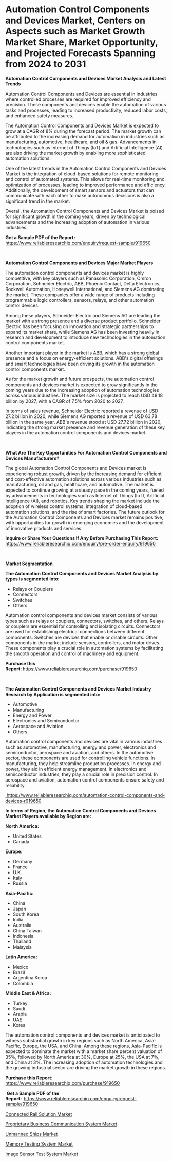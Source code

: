 <p><h1>Automation Control Components and Devices Market, Centers on Aspects such as Market Growth Market Share, Market Opportunity, and Projected Forecasts Spanning from 2024 to 2031</h1></p><p><strong>Automation Control Components and Devices Market Analysis and Latest Trends</strong></p>
<p><p>Automation Control Components and Devices are essential in industries where controlled processes are required for improved efficiency and precision. These components and devices enable the automation of various tasks and processes, leading to increased productivity, reduced labor costs, and enhanced safety measures.</p><p>The Automation Control Components and Devices Market is expected to grow at a CAGR of 8% during the forecast period. The market growth can be attributed to the increasing demand for automation in industries such as manufacturing, automotive, healthcare, and oil & gas. Advancements in technologies such as Internet of Things (IoT) and Artificial Intelligence (AI) are also driving the market growth by enabling more sophisticated automation solutions.</p><p>One of the latest trends in the Automation Control Components and Devices Market is the integration of cloud-based solutions for remote monitoring and control of automated systems. This allows for real-time monitoring and optimization of processes, leading to improved performance and efficiency. Additionally, the development of smart sensors and actuators that can communicate with each other to make autonomous decisions is also a significant trend in the market.</p><p>Overall, the Automation Control Components and Devices Market is poised for significant growth in the coming years, driven by technological advancements and the increasing adoption of automation in various industries.</p></p>
<p><strong>Get a Sample PDF of the Report:&nbsp;</strong> <a href="https://www.reliableresearchiq.com/enquiry/request-sample/919650">https://www.reliableresearchiq.com/enquiry/request-sample/919650</a></p>
<p>&nbsp;</p>
<p><strong>Automation Control Components and Devices Major Market Players</strong></p>
<p><p>The automation control components and devices market is highly competitive, with key players such as Panasonic Corporation, Omron Corporation, Schneider Electric, ABB, Phoenix Contact, Delta Electronics, Rockwell Automation, Honeywell International, and Siemens AG dominating the market. These companies offer a wide range of products including programmable logic controllers, sensors, relays, and other automation control devices.</p><p>Among these players, Schneider Electric and Siemens AG are leading the market with a strong presence and a diverse product portfolio. Schneider Electric has been focusing on innovation and strategic partnerships to expand its market share, while Siemens AG has been investing heavily in research and development to introduce new technologies in the automation control components market.</p><p>Another important player in the market is ABB, which has a strong global presence and a focus on energy-efficient solutions. ABB's digital offerings and smart technologies have been driving its growth in the automation control components market.</p><p>As for the market growth and future prospects, the automation control components and devices market is expected to grow significantly in the coming years due to the increasing adoption of automation technologies across various industries. The market size is projected to reach USD 48.18 billion by 2027, with a CAGR of 7.5% from 2020 to 2027.</p><p>In terms of sales revenue, Schneider Electric reported a revenue of USD 27.2 billion in 2020, while Siemens AG reported a revenue of USD 63.78 billion in the same year. ABB's revenue stood at USD 27.72 billion in 2020, indicating the strong market presence and revenue generation of these key players in the automation control components and devices market.</p></p>
<p>&nbsp;</p>
<p><strong>What Are The Key Opportunities For Automation Control Components and Devices Manufacturers?</strong></p>
<p><p>The global Automation Control Components and Devices market is experiencing robust growth, driven by the increasing demand for efficient and cost-effective automation solutions across various industries such as manufacturing, oil and gas, healthcare, and automotive. The market is expected to continue growing at a steady pace in the coming years, fueled by advancements in technologies such as Internet of Things (IoT), Artificial Intelligence (AI), and robotics. Key trends shaping the market include the adoption of wireless control systems, integration of cloud-based automation solutions, and the rise of smart factories. The future outlook for the Automation Control Components and Devices market remains positive, with opportunities for growth in emerging economies and the development of innovative products and services.</p></p>
<p><strong>Inquire or Share Your Questions If Any Before Purchasing This Report:</strong> <a href="https://www.reliableresearchiq.com/enquiry/pre-order-enquiry/919650">https://www.reliableresearchiq.com/enquiry/pre-order-enquiry/919650</a></p>
<p>&nbsp;</p>
<p><strong>Market Segmentation</strong></p>
<p><strong>The Automation Control Components and Devices Market Analysis by types is segmented into:</strong></p>
<p><ul><li>Relays or Couplers</li><li>Connectors</li><li>Switches</li><li>Others</li></ul></p>
<p><p>Automation control components and devices market consists of various types such as relays or couplers, connectors, switches, and others. Relays or couplers are essential for controlling and isolating circuits. Connectors are used for establishing electrical connections between different components. Switches are devices that enable or disable circuits. Other components in the market include sensors, controllers, and motor drives. These components play a crucial role in automation systems by facilitating the smooth operation and control of machinery and equipment.</p></p>
<p><strong>Purchase this Report:&nbsp;</strong><a href="https://www.reliableresearchiq.com/purchase/919650">https://www.reliableresearchiq.com/purchase/919650</a></p>
<p>&nbsp;</p>
<p><strong>The Automation Control Components and Devices Market Industry Research by Application is segmented into:</strong></p>
<p><ul><li>Automotive</li><li>Manufacturing</li><li>Energy and Power</li><li>Electronics and Semiconductor</li><li>Aerospace and Aviation</li><li>Others</li></ul></p>
<p><p>Automation control components and devices are vital in various industries such as automotive, manufacturing, energy and power, electronics and semiconductor, aerospace and aviation, and others. In the automotive sector, these components are used for controlling vehicle functions. In manufacturing, they help streamline production processes. In energy and power, they aid in efficient energy management. In electronics and semiconductor industries, they play a crucial role in precision control. In aerospace and aviation, automation control components ensure safety and reliability.</p></p>
<p><a href="https://www.reliableresearchiq.com/automation-control-components-and-devices-r919650">&nbsp;https://www.reliableresearchiq.com/automation-control-components-and-devices-r919650</a></p>
<p><strong>In terms of Region, the Automation Control Components and Devices Market Players available by Region are:</strong></p>
<p>
    <p> <strong> North America: </strong>
        <ul>
            <li>United States</li>
            <li>Canada</li>
        </ul>
        </p> 
    <p> <strong> Europe: </strong>
        <ul>
            <li>Germany</li>
            <li>France</li>
            <li>U.K.</li>
            <li>Italy</li>
            <li>Russia</li>
        </ul>
        </p> 
    <p> <strong> Asia-Pacific: </strong>
        <ul>
            <li>China</li>
            <li>Japan</li>
            <li>South Korea</li>
            <li>India</li>
            <li>Australia</li>
            <li>China Taiwan</li>
            <li>Indonesia</li>
            <li>Thailand</li>
            <li>Malaysia</li>
        </ul>
        </p> 
    <p> <strong> Latin America: </strong>
        <ul>
            <li>Mexico</li>
            <li>Brazil</li>
            <li>Argentina Korea</li>
            <li>Colombia</li>
        </ul>
        </p> 
    <p> <strong> Middle East & Africa: </strong>
        <ul>
            <li>Turkey</li>
            <li>Saudi</li>
            <li>Arabia</li>
            <li>UAE</li>
            <li>Korea</li>
        </ul>
    </p>
    </p>
<p><p>The automation control components and devices market is anticipated to witness substantial growth in key regions such as North America, Asia-Pacific, Europe, the USA, and China. Among these regions, Asia-Pacific is expected to dominate the market with a market share percent valuation of 35%, followed by North America at 30%, Europe at 25%, the USA at 7%, and China at 3%. The increasing adoption of automation technologies and the growing industrial sector are driving the market growth in these regions.</p></p>
<p><strong>Purchase this Report: </strong><a href="https://www.reliableresearchiq.com/purchase/919650">https://www.reliableresearchiq.com/purchase/919650</a></p>
<p>&nbsp;<strong>Get a Sample PDF of the Report:&nbsp;&nbsp;</strong><a href="https://www.reliableresearchiq.com/enquiry/request-sample/919650">https://www.reliableresearchiq.com/enquiry/request-sample/919650</a></p>
<p><strong></strong></p>
<p><p><a href="https://github.com/lylyparadise/Market-Research-Report-List-4/blob/main/connected-rail-solution-market.md">Connected Rail Solution Market</a></p><p><a href="https://github.com/lnamivez37/Market-Research-Report-List-1/blob/main/proprietary-business-communication-system-market.md">Proprietary Business Communication System Market</a></p><p><a href="https://medium.com/@oliver.rampling568768/unmanned-ships-market-trends-and-analysis-opportunities-and-challenges-for-future-growth-2024-de69045ae99d">Unmanned Ships Market</a></p><p><a href="https://github.com/GroverBarry/Market-Research-Report-List-6/blob/main/memory-testing-system-market.md">Memory Testing System Market</a></p><p><a href="https://github.com/widyafarer/Market-Research-Report-List-1/blob/main/image-sensor-test-system-market.md">Image Sensor Test System Market</a></p></p>
